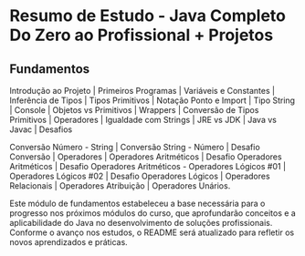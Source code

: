 # Resumo de Estudo - Java Completo Do Zero ao Profissional + Projetos

## Fundamentos

Introdução ao Projeto | Primeiros Programas | Variáveis e Constantes | Inferência de Tipos | Tipos Primitivos | Notação Ponto e Import | Tipo String | Console | Objetos vs Primitivos | Wrappers | Conversão de Tipos Primitivos | Operadores | Igualdade com Strings | JRE vs JDK | Java vs Javac | Desafios

Conversão Número - String | Conversão String - Número | Desafio Conversão |  Operadores | Operadores Aritméticos | Desafio Operadores Aritméticos | Desafio Operadores Aritméticos - Operadores Lógicos #01 | Operadores Lógicos #02 | Desafio Operadores Lógicos  | Operadores Relacionais | Operadores Atribuição | Operadores Unários.


Este módulo de fundamentos estabeleceu a base necessária para o progresso nos próximos módulos do curso, que aprofundarão conceitos e a aplicabilidade do Java no desenvolvimento de soluções profissionais. Conforme o avanço nos estudos, o README será atualizado para refletir os novos aprendizados e práticas.
